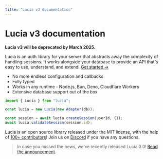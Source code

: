```yaml
---
title: "Lucia v3 documentation"
---
```


# Lucia v3 documentation

**Lucia v3 will be deprecated by March 2025.**

Lucia is an auth library for your server that abstracts away the complexity of handling sessions. It works alongside your database to provide an API that's easy to use, understand, and extend. [Get started →](/getting-started)

-   No more endless configuration and callbacks
-   Fully typed
-   Works in any runtime - Node.js, Bun, Deno, Cloudflare Workers
-   Extensive database support out of the box

```ts
import { Lucia } from "lucia";

const lucia = new Lucia(new Adapter(db));

const session = await lucia.createSession(userId, {});
await lucia.validateSession(session.id);
```

Lucia is an open source library released under the MIT license, with the help of [100+ contributors](https://github.com/lucia-auth/lucia/graphs/contributors)! Join us on [Discord](https://discord.com/invite/PwrK3kpVR3) if you have any questions.

> In case you missed the news, we've recently released Lucia 3.0! [Read the announcement](https://github.com/lucia-auth/lucia/discussions/1361).
